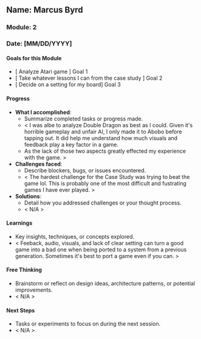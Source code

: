 
## Name: Marcus Byrd
### Module: 2


### Date: [MM/DD/YYYY]

#### Goals for this Module

- [ Analyze Atari game ] Goal 1
- [ Take whatever lessons I can from the case study ] Goal 2
- [ Decide on a setting for my board] Goal 3


#### Progress
- **What I accomplished**:
  - Summarize completed tasks or progress made.
  - < I was albe to analyze Double Dragon as best as I could. Given it's horrible gameplay and unfair AI, I only made it to Abobo before tapping out. It did help me understand how much visuals and feedback play a key factor in a game.
  - As the lack of those two aspects greatly effected my experience with the game. >
- **Challenges faced**:
  - Describe blockers, bugs, or issues encountered.
  -  < The hardest challenge for the Case Study was trying to beat the game lol. This is probably one of the most difficult and fustrating games I have ever played. >
- **Solutions**:
  - Detail how you addressed challenges or your thought process.
  -  < N/A >

#### Learnings
- Key insights, techniques, or concepts explored.
-  < Feeback, audio, visuals, and lack of clear setting can turn a good game into a bad one when being ported to a system from a previous generation. Sometimes it's best to port a game even if you can. >

#### Free Thinking
- Brainstorm or reflect on design ideas, architecture patterns, or potential improvements.
-  < N/A >

#### Next Steps
- Tasks or experiments to focus on during the next session.
-  < N/A >
